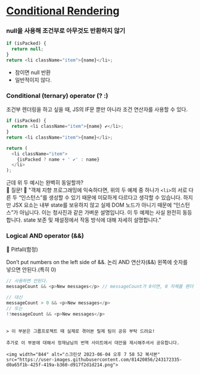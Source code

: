 # [Conditional Rendering](https://react.dev/learn/conditional-rendering#:~:text=Hide-,Details,-If%20you%E2%80%99re%20coming)

### null을 사용해 조건부로 아무것도 반환하지 않기

```js
if (isPacked) {
  return null;
}
return <li className="item">{name}</li>;
```

- 참이면 null 반환
- 일반적이지 않다.

### Conditional (ternary) operator (? :) 

조건부 렌더링을 하고 싶을 때, JS의 IF문 뿐만 아니라 조건 연산자를 사용할 수 있다.

```js
if (isPacked) {
  return <li className="item">{name} ✔</li>;
}
return <li className="item">{name}</li>;
```

```js
return (
  <li className="item">
    {isPacked ? name + ' ✔' : name}
  </li>
);
```

근데 위 두 예시는 완벽히 동일할까?  
:round_pushpin: 질문! :round_pushpin: "객체 지향 프로그래밍에 익숙하다면, 위의 두 예제 중 하나가 `<li>`의 서로 다른 두 “인스턴스”를 생성할 수 있기 때문에 미묘하게 다르다고 생각할 수 있습니다. 하지만 JSX 요소는 내부 state를 보유하지 않고 실제 DOM 노드가 아니기 때문에 “인스턴스”가 아닙니다. 이는 청사진과 같은 가벼운 설명입니다. 이 두 예제는 사실 완전히 동등합니다. state 보존 및 재설정에서 작동 방식에 대해 자세히 설명합니다."

### Logical AND operator (&&) 

:round_pushpin: Pitfall(함정)

Don’t put numbers on the left side of &&.
논리 AND 연산자(&&) 왼쪽에 숫자를 넣으면 안된다.(특히 0)

```js
// 사용하면 안된다.
messageCount && <p>New messages</p> // messageCount가 0이면, 0 자체를 렌더링한다.

// 대신
messageCount > 0 && <p>New messages</p>
// 또는
!!messageCount && <p>New messages</p>
```
```

> 이 부분은 그룹프로젝트 때 실제로 겪어본 릴제 팀이 공유 부탁 드려요!

추가로 이 부분에 대해서 정재남님의 번역 사이트에서 대안을 제시해주셔서 공유합니다.

<img width="844" alt="스크린샷 2023-06-04 오후 7 58 52 복사본" src="https://user-images.githubusercontent.com/81420856/243172335-d0a65f1b-425f-419a-b360-d917f2d1d214.png">